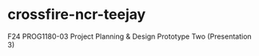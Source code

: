 # crossfire-ncr-teejay
F24 PROG1180-03 Project Planning &amp; Design Prototype Two (Presentation 3)
